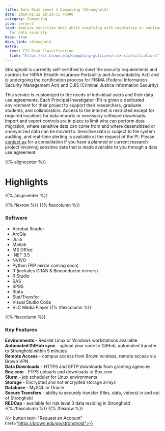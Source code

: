 ```yaml
---
title: Data Risk Level 3 Computing (Stronghold)
date: 2019-01-22 18:29:31 +0000
category: Computing
icon: server2
lead: Analyze sensitive data while complying with regulatory or contractual requirements
  for data security
haas: true
docs_link: stronghold
extra:
  text: CIS Risk Classification
  link: "https://it.brown.edu/computing-policies/risk-classifications"
---
```

Stronghold is currently self-certified to meet the security requirements and controls for HIPAA (Health Insurance Portability and Accountability Act) and is undergoing the certification process for FISMA (Federal Information Security Management Act) and CJIS (Criminal Justice Information Security).

This service is customized to the needs of individual users and their data use agreements. Each Principal Investigator (PI) is given a dedicated environment for their project to support their researchers, graduate students, and collaborators. Access to the internet is restricted except for required locations for data imports or necessary software downloads. Import and export controls are in place to limit who can perform data migration, where sensitive data can come from and where desensitized or anonymized data can be moved to. Sensitive data is subject to file system auditing, and real-time alerting is available at the request of the PI. Please [contact us](mailto:CIS-Stronghold@brown.edu) for a consultation if you have a planned or current research project involving sensitive data that is made available to you through a data use agreement.

{{% aligncenter %}}
# Highlights
{{% /aligncenter %}}

{{% flexrow %}}
{{% flexcolumn %}}
### Software

- Acrobat Reader
- ArcGis
- Julia
- Matlab
- MS Office
- .NET 3.5
- NVIVO
- Python (PIP mirror coming soon)
- R (includes CRAN & Bioconductor mirrors)
- R Studio
- SAS
- SPSS
- Stata
- Stat/Transfer
- Visual Studio Code
- VLC Media Player
{{% /flexcolumn %}}

{{% flexcolumn %}}

### Key Features

**Environments** - RedHat Linux or Windows workstations available  
**Automated GitHub sync** - upload your code to GitHub, automated transfer to Stronghold within 5 minutes  
**Remote Access** - campus access from Brown wireless, remote access via Brown VPN  
**Data Downloads** - HTTPS and SFTP downloads from granting agencies  
**Box.com** - FTPS uploads and downloads to Box.com  
**Slurm** - job scheduler for Linux environments  
**Storage** - Encrypted and not encrypted storage arrays  
**Database** - MySQL or Oracle  
**Secure Transfers** - ability to securely transfer (files, data, videos) in and out of Stronghold  
**REDCap** - available for risk level 3 data residing in Stronghold  
{{% /flexcolumn %}}
{{% /flexrow %}}

{{< button text="Request an Account" href="https://brown.edu/go/stronghold">}}
